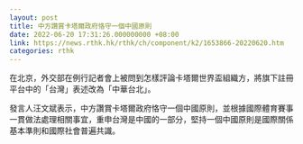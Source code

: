```yaml
---
layout: post
title: 中方讚賞卡塔爾政府恪守一個中國原則
date: 2022-06-20 17:31:26.000000000 +08:00
link: https://news.rthk.hk/rthk/ch/component/k2/1653866-20220620.htm
categories: rthk
---
```


在北京，外交部在例行記者會上被問到怎樣評論卡塔爾世界盃組織方，將旗下註冊平台中的「台灣」表述改為「中華台北」。

發言人汪文斌表示，中方讚賞卡塔爾政府恪守一個中國原則，並根據國際體育賽事一貫做法處理相關事宜，重申台灣是中國的一部分，堅持一個中國原則是國際關係基本準則和國際社會普遍共識。
